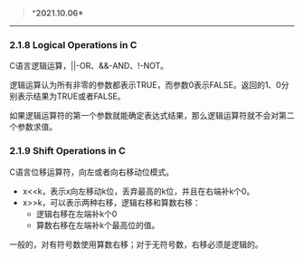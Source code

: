 > ***2021.10.06\***

------

### 2.1.8 Logical Operations in C

C语言逻辑运算，||-OR、&&-AND、!-NOT。

逻辑运算认为所有非零的参数都表示TRUE，而参数0表示FALSE。返回的1、0分别表示结果为TRUE或者FALSE。

如果逻辑运算符的第一个参数就能确定表达式结果，那么逻辑运算符就不会对第二个参数求值。

### 2.1.9 Shift Operations in C

C语言位移运算符，向左或者向右移动位模式。

- x<<k，表示x向左移动k位，丢弃最高的k位，并且在右端补k个0。
- x>>k，可以表示两种右移，逻辑右移和算数右移：
  - 逻辑右移在左端补k个0
  - 算数右移在左端补k个最高位的值。

一般的，对有符号数使用算数右移；对于无符号数，右移必须是逻辑的。